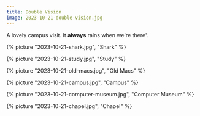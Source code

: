 ```yaml
---
title: Double Vision
image: 2023-10-21-double-vision.jpg
---
```


A lovely campus visit. It **always** rains when we're there'.

<!--more-->

{% picture "2023-10-21-shark.jpg", "Shark" %}

{% picture "2023-10-21-study.jpg", "Study" %}

{% picture "2023-10-21-old-macs.jpg", "Old Macs" %}

{% picture "2023-10-21-campus.jpg", "Campus" %}

{% picture "2023-10-21-computer-museum.jpg", "Computer Museum" %}

{% picture "2023-10-21-chapel.jpg", "Chapel" %}

